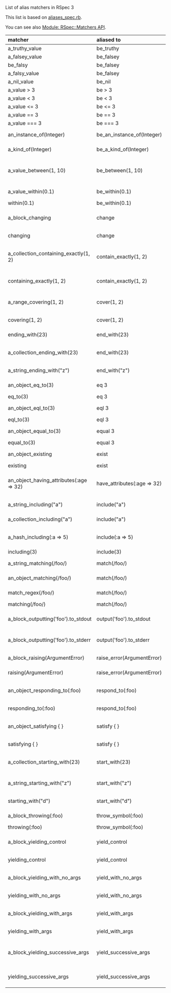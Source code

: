 List of alias matchers in RSpec 3

This list is based on [aliases_spec.rb](https://raw.githubusercontent.com/rspec/rspec-expectations/6f975b08c996b1014654334229d5d4b020055690/spec/rspec/matchers/aliases_spec.rb).

You can see also [Module: RSpec::Matchers API](http://rubydoc.info/github/rspec/rspec-expectations/RSpec/Matchers).

|matcher|aliased to|description|
|:------|:---------|:----------|
|a_truthy_value|be_truthy|a truthy value|
|a_falsey_value|be_falsey|a falsey value|
|be_falsy|be_falsey|be falsy|
|a_falsy_value|be_falsey|a falsy value|
|a_nil_value|be_nil|a nil value|
|a_value > 3|be > 3|a value > 3|
|a_value < 3|be < 3|a value < 3|
|a_value <= 3|be <= 3|a value <= 3|
|a_value == 3|be == 3|a value == 3|
|a_value === 3|be === 3|a value === 3|
|an_instance_of(Integer)|be_an_instance_of(Integer)|an instance of Integer|
|a_kind_of(Integer)|be_a_kind_of(Integer)|a kind of Integer|
|a_value_between(1, 10)|be_between(1, 10)|a value between 1 and 10 (inclusive)|
|a_value_within(0.1)|be_within(0.1)|a value within 0.1 of 3|
|within(0.1)|be_within(0.1)|within 0.1 of 3|
|a_block_changing|change|a block changing result|
|changing|change|changing result|
|a_collection_containing_exactly(1, 2)|contain_exactly(1, 2)|a collection containing exactly 1 and 2|
|containing_exactly(1, 2)|contain_exactly(1, 2)|containing exactly 1 and 2|
|a_range_covering(1, 2)|cover(1, 2)|a range covering 1 and 2|
|covering(1, 2)|cover(1, 2)|covering 1 and 2|
|ending_with(23)|end_with(23)|ending with 23|
|a_collection_ending_with(23)|end_with(23)|a collection ending with 23|
|a_string_ending_with("z")|end_with("z")|a string ending with 'z'|
|an_object_eq_to(3)|eq 3|an object eq to 3|
|eq_to(3)|eq 3|eq to 3|
|an_object_eql_to(3)|eql 3|an object eql to 3|
|eql_to(3)|eql 3|eql to 3|
|an_object_equal_to(3)|equal 3|an object equal to 3|
|equal_to(3)|equal 3|equal to 3|
|an_object_existing|exist|an object existing|
|existing|exist|existing|
|an_object_having_attributes(:age => 32)|have_attributes(:age => 32)|an object having attributes {:age => 32}|
|a_string_including("a")|include("a")|a string including 'a'|
|a_collection_including("a")|include("a")|a collection including 'a'|
|a_hash_including(:a => 5)|include(:a => 5)|a hash including {:a => 5}|
|including(3)|include(3)|including 3|
|a_string_matching(/foo/)|match(/foo/)|a string matching /foo/|
|an_object_matching(/foo/)|match(/foo/)|an object matching /foo/|
|match_regex(/foo/)|match(/foo/)|match regex /foo/|
|matching(/foo/)|match(/foo/)|matching /foo/|
|a_block_outputting('foo').to_stdout|output('foo').to_stdout|a block outputting 'foo' to stdout|
|a_block_outputting('foo').to_stderr|output('foo').to_stderr|a block outputting 'foo' to stderr|
|a_block_raising(ArgumentError)|raise_error(ArgumentError)|a block raising ArgumentError|
|raising(ArgumentError)|raise_error(ArgumentError)|raising ArgumentError|
|an_object_responding_to(:foo)|respond_to(:foo)|an object responding to #foo|
|responding_to(:foo)|respond_to(:foo)|responding to #foo|
|an_object_satisfying { }|satisfy { }|an object satisfying block|
|satisfying { }|satisfy { }|satisfying block|
|a_collection_starting_with(23)|start_with(23)|a collection starting with 23|
|a_string_starting_with("z")|start_with("z")|a string starting with 'z'|
|starting_with("d")|start_with("d")|starting with 'd'|
|a_block_throwing(:foo)|throw_symbol(:foo)|a block throwing :foo|
|throwing(:foo)|throw_symbol(:foo)|throwing :foo|
|a_block_yielding_control|yield_control|a block yielding control|
|yielding_control|yield_control|yielding control|
|a_block_yielding_with_no_args|yield_with_no_args|a block yielding with no args|
|yielding_with_no_args|yield_with_no_args|yielding with no args|
|a_block_yielding_with_args|yield_with_args|a block yielding with args|
|yielding_with_args|yield_with_args|yielding with args|
|a_block_yielding_successive_args|yield_successive_args|a block yielding successive args()|
|yielding_successive_args|yield_successive_args|yielding successive args()|
